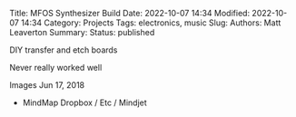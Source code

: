 Title: MFOS Synthesizer Build
Date: 2022-10-07 14:34
Modified: 2022-10-07 14:34
Category: Projects
Tags: electronics, music
Slug:
Authors: Matt Leaverton
Summary:
Status: published

DIY transfer and etch boards

Never really worked well

Images Jun 17, 2018

- MindMap Dropbox / Etc / Mindjet
